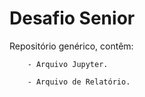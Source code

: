 # Desafio Senior

Repositório genérico, contêm:

        - Arquivo Jupyter.
    
        - Arquivo de Relatório.
